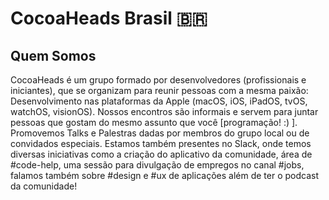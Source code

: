 # CocoaHeads Brasil 🇧🇷

## Quem Somos

CocoaHeads é um grupo formado por desenvolvedores (profissionais e iniciantes), que se organizam para reunir pessoas com a mesma paixão: Desenvolvimento nas plataformas da Apple (macOS, iOS, iPadOS, tvOS, watchOS, visionOS). Nossos encontros são informais e servem para juntar pessoas que gostam do mesmo assunto que você [programação! :) ]. Promovemos Talks e Palestras dadas por membros do grupo local ou de convidados especiais. Estamos também presentes no Slack, onde temos diversas iniciativas como a criação do aplicativo da comunidade, área de #code-help, uma sessão para divulgação de empregos no canal #jobs, falamos também sobre #design e #ux de aplicações além de ter o podcast da comunidade!
